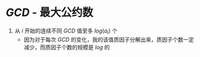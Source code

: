 # $GCD$ - 最大公约数

1. 从 $i$ 开始的连续不同 $GCD$ 值至多 $log(a_i)$ 个
    - 因为对于每次 $GCD$ 的变化，我的该值质因子分解出来，质因子个数一定减少，而质因子个数的规模是 $log$ 的